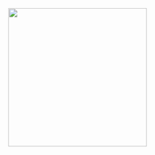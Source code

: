 <div align="center">
  <a href="watch this space" target="_blank"><img src="https://media4.giphy.com/media/v1.Y2lkPTc5MGI3NjExZ3J2dXdha2l1MGxocnZkMXR0aDBjYW4ydWRmNHZkaW9ma2FhZWM4MiZlcD12MV9pbnRlcm5hbF9naWZfYnlfaWQmY3Q9Zw/wLa0m8uCyEZGhNS6dT/giphy.gif" width="280" height="auto" /></a>
</div>

<!--
**laurenjg/laurenjg** is a ✨ _special_ ✨ repository because its `README.md` (this file) appears on your GitHub profile.

Here are some ideas to get you started:

- 🔭 I’m currently working on ...
- 🌱 I’m currently learning ...
- 👯 I’m looking to collaborate on ...
- 🤔 I’m looking for help with ...
- 💬 Ask me about ...
- 📫 How to reach me: ...
- 😄 Pronouns: ...
- ⚡ Fun fact: ...
-->

